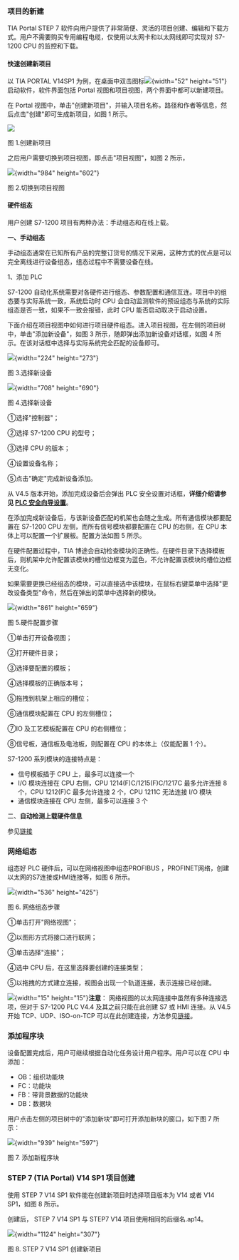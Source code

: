 ### 项目的新建

TIA Portal STEP 7
软件向用户提供了非常简便、灵活的项目创建、编辑和下载方式。用户不需要购买专用编程电缆，仅使用以太网卡和以太网线即可实现对
S7-1200 CPU 的监控和下载。

#### 快速创建新项目

以 TIA PORTAL V14SP1
为例，在桌面中双击图标![](images/icon.png){width="52"
height="51"}启动软件，软件界面包括 Portal
视图和项目视图，两个界面中都可以新建项目。

在 Portal
视图中，单击"创建新项目"，并输入项目名称，路径和作者等信息，然后点击"创建"即可生成新项目，如图
1 所示。

![](images/1-1.png)

图 1.创建新项目

之后用户需要切换到项目视图，即点击"项目视图"，如图 2 所示，

![](images/1-2.png){width="984" height="602"}

图 2.切换到项目视图

#### 硬件组态

用户创建 S7-1200 项目有两种办法：手动组态和在线上载。

**一、手动组态**

手动组态通常在已知所有产品的完整订货号的情况下采用，这种方式的优点是可以完全离线进行设备组态，组态过程中不需要设备在线。

1、添加 PLC

S7-1200
自动化系统需要对各硬件进行组态、参数配置和通信互连。项目中的组态要与实际系统一致，系统启动时
CPU
会自动监测软件的预设组态与系统的实际组态是否一致，如果不一致会报错，此时
CPU 能否启动取决于启动设置。

下面介绍在项目视图中如何进行项目硬件组态。进入项目视图，在左侧的项目树中，单击"添加新设备"，如图
3 所示，随即弹出添加新设备对话框，如图 4
所示。在该对话框中选择与实际系统完全匹配的设备即可。

![](images/1-3.png){width="224" height="273"}

图 3.选择新设备

![](images/1-4.png){width="708" height="690"}

图 4.选择新设备

①选择"控制器"；

②选择 S7-1200 CPU 的型号；

③选择 CPU 的版本；

④设置设备名称；

⑤点击"确定"完成新设备添加。

从 V4.5 版本开始，添加完成设备后会弹出 PLC
安全设置对话框，**详细介绍请参见 [PLC
安全向导设置](../../08-Function/22-Security_Wizard.html)**。

在添加完成新设备后，与该新设备匹配的机架也会随之生成。所有通信模块都要配置在
S7-1200 CPU 左侧，而所有信号模块都要配置在 CPU 的右侧，在 CPU
本体上可以配置一个扩展板。配置方法如图 5 所示。

在硬件配置过程中，TIA
博途会自动检查模块的正确性。在硬件目录下选择模板后，则机架中允许配置该模块的槽位边框变为蓝色，不允许配置该模块的槽位边框无变化。

如果需要更换已经组态的模块，可以直接选中该模块，在鼠标右键菜单中选择"更改设备类型"命令，然后在弹出的菜单中选择新的模块。

![](images/1-5.png){width="861" height="659"}

图 5.硬件配置步骤

①单击打开设备视图；

②打开硬件目录；

③选择要配置的模板；

④选择模板的正确版本号；

⑤拖拽到机架上相应的槽位；

⑥通信模块配置在 CPU 的左侧槽位；

⑦IO 及工艺模板配置在 CPU 的右侧槽位；

⑧信号板，通信板及电池板，则配置在 CPU 的本体上（仅能配置 1 个）。

S7-1200 系列模块的连接特点是：

-   信号模板插于 CPU 上，最多可以连接一个
-   I/O 模块连接在 CPU 右侧，CPU 1214(F)C/1215(F)C/1217C 最多允许连接 8
    个，CPU 1212(F)C 最多允许连接 2 个，CPU 1211C 无法连接 I/O 模块
-   通信模块连接在 CPU 左侧，最多可以连接 3 个

二、**自动检测上载硬件信息**

参见[链接](06-detect%20hardware.html#detect)

### 网络组态

组态好 PLC 硬件后，可以在网络视图中组态PROFIBUS
，PROFINET网络，创建以太网的S7连接或HMI连接等，如图 6 所示。

![](images/1-6.png){width="536" height="425"}

图 6. 网络组态步骤

①单击打开"网络视图"；

②以图形方式将接口进行联网；

③单击选择"连接"；

④选中 CPU 后，在这里选择要创建的连接类型；

⑤以拖拽的方式建立连接，视图会出现一个轨道连接，表示连接已经创建。

![](images/4.gif){width="15" height="15"}**注意**：
网络视图的以太网连接中虽然有多种连接选项，但对于 S7-1200 PLC V4.4
及其之前只能在此创建 S7 或 HMI 连接。从 V4.5 开始 TCP、UDP、ISO-on-TCP
可以在此创建连接，方法参见[链接](../../11-Comm/01-Ethernet/07-OUC_Config.html)。

### 添加程序块

设备配置完成后，用户可继续根据自动化任务设计用户程序。用户可以在 CPU
中添加：

-   OB：组织功能块
-   FC：功能块
-   FB：带背景数据的功能块
-   DB：数据块

用户点击左侧的项目树中的"添加新块"即可打开添加新块的窗口，如下图 7
所示：

![](images/1-7.png){width="939" height="597"}

图 7. 添加新程序块

### STEP 7 (TIA Portal) V14 SP1 项目创建

使用 STEP 7 V14 SP1 软件能在创建新项目时选择项目版本为 V14 或者 V14
SP1，如图 8 所示。

创建后， STEP 7 V14 SP1 与 STEP7 V14 项目使用相同的后缀名.ap14。

![](images/1-8.jpg){width="1124" height="307"}

图 8. STEP 7 V14 SP1 创建新项目
